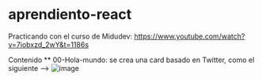 # aprendiento-react
Practicando con el curso de Midudev: https://www.youtube.com/watch?v=7iobxzd_2wY&t=1186s

Contenido **
00-Hola-mundo: se crea una card basado en Twitter, como el siguiente -->
![image](https://github.com/Allan19Prieto/aprendiento-react/assets/47021762/3af21ab6-44e8-497c-83c1-58f4d0eb62a2)
